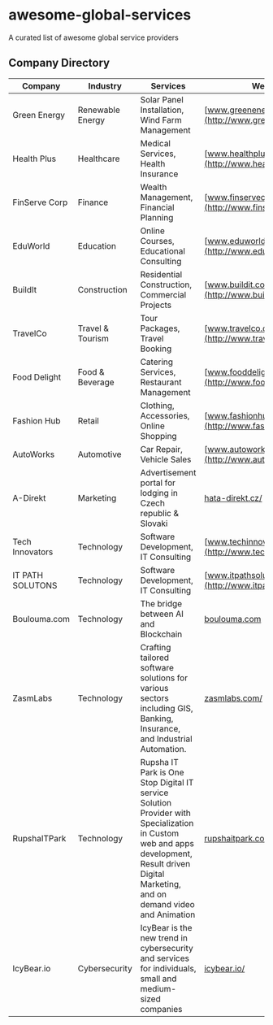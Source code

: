 # awesome-global-services

A curated list of awesome global service providers

## Company Directory

| Company         | Industry       | Services                                      | Website                       |
|-----------------|----------------|-----------------------------------------------|-------------------------------|
| Green Energy    | Renewable Energy | Solar Panel Installation, Wind Farm Management | [www.greenenergy.com](http://www.greenenergy.com) |
| Health Plus     | Healthcare     | Medical Services, Health Insurance            | [www.healthplus.com](http://www.healthplus.com) |
| FinServe Corp   | Finance        | Wealth Management, Financial Planning         | [www.finservecorp.com](http://www.finservecorp.com) |
| EduWorld        | Education      | Online Courses, Educational Consulting        | [www.eduworld.com](http://www.eduworld.com) |
| BuildIt         | Construction   | Residential Construction, Commercial Projects | [www.buildit.com](http://www.buildit.com) |
| TravelCo        | Travel & Tourism | Tour Packages, Travel Booking                 | [www.travelco.com](http://www.travelco.com) |
| Food Delight    | Food & Beverage | Catering Services, Restaurant Management      | [www.fooddelight.com](http://www.fooddelight.com) |
| Fashion Hub     | Retail         | Clothing, Accessories, Online Shopping        | [www.fashionhub.com](http://www.fashionhub.com) |
| AutoWorks       | Automotive     | Car Repair, Vehicle Sales                     | [www.autoworks.com](http://www.autoworks.com) |
| A-Direkt | Marketing | Advertisement portal for lodging in Czech republic & Slovaki | [hata-direkt.cz/](http://chata-direkt.cz/) |
| Tech Innovators | Technology     | Software Development, IT Consulting           | [www.techinnovators.com](http://www.techinnovators.com) |
| IT PATH SOLUTONS | Technology | Software Development, IT Consulting  | [www.itpathsolutions.com](http://www.itpathsolutions.com) |
| Boulouma.com | Technology | The bridge between AI and Blockchain |[boulouma.com](http://boulouma.com) |
| ZasmLabs | Technology | Crafting tailored software solutions for various sectors including GIS, Banking, Insurance, and Industrial Automation. | [zasmlabs.com/](https://zasmlabs.com/) |
| RupshaITPark | Technology | Rupsha IT Park is One Stop Digital IT service Solution Provider with Specialization in Custom web and apps development, Result driven Digital Marketing, and on demand video and Animation | [rupshaitpark.com](https://rupshaitpark.com) | 
| IcyBear.io | Cybersecurity | IcyBear is the new trend in cybersecurity and services for individuals, small and medium-sized companies | [icybear.io/](https://icybear.io/) |
